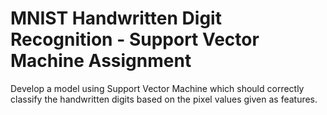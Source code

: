 # MNIST Handwritten Digit Recognition - Support Vector Machine Assignment

Develop a model using Support Vector Machine which should correctly classify the handwritten digits based on the pixel values given as features.